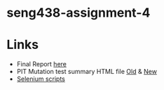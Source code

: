 # seng438-assignment-4

# Links

- Final Report [here](Assignment4-Report.md)
- PIT Mutation test summary HTML file [Old](MutationTests(Old)/index.html) & [New](MutationTests(New)/index.html)
- [Selenium scripts](/SeleniumTests)
